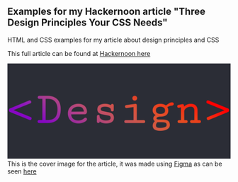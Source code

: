 ## Examples for my Hackernoon article "Three Design Principles Your CSS Needs"
HTML and CSS examples for my article about design principles and CSS

This full article can be found at [Hackernoon here][art]

![Image showing the word Design within braces in a colorful gradient over a dark background][img]
This is the cover image for the article, it was made using [Figma][fgm] as can be seen [here][fgf]


[art]:https://u9876271.ct.sendgrid.net/ls/click?upn=3sNI7gupUphjARNlO7AuGU1Gn-2BoRUl63QIXnel7SJxCRfWTDgQDdMX3WAPkcN8LKK0UTRfgGR-2FZK1mOromS4B2OE6m5CaAQjx9Un1iVzRYA-3D8KZ0_cjuZS4RWd2rmllHwS-2Fk374X8gKGi3i-2FVCSbjQ3mabFrXLpCNqqbebBNJtStBj0L38X1q4GI1cXJoJObIZUMFRMXp9reWiSvKXTjGv0tf3lNZR3cR1XF6x-2FMHZytSH8htxT97cn-2BqK-2BTsT-2BZl7A5mz-2BozLmZYtVhP3FyOE4tnlqsLaEe-2BKysb0lYpqK5w8uXApLz5yDDCoHnY6M-2F7wLAV1U617k5SyipQLb74B0gkwQPGNS8NGfAGnxPcCE2Jzpjxpg-2BWOA4s-2BY4sbyoqetst3UkI4MVi3Vu-2FS5DsXhi2qzDr0UpuGk7PuY15-2F5yGAxuCDvpoMfqX1kTlxwC5wDTwLQCu4xI6BgWR2Pzjv-2FXrPCXWclEXqmuy5sGWXDmLakZV
[img]:./cover.png
[fgm]:https://www.figma.com
[fgf]:https://www.figma.com/file/Ni9nNOxJST2tKdn5OcyWhk/Example-for-article?node-id=0%3A1 
